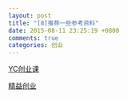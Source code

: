 ```yaml
---
layout: post
title: "[8]推荐一些参考资料"
date: 2015-08-11 23:25:19 +0800
comments: true
categories: 创业
---
```


[YC创业课](http://open.163.com/special/opencourse/startup.html)  

[精益创业](http://book.douban.com/subject/10945606/)
